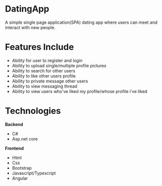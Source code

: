 # DatingApp
A simple single page application(SPA) dating app where users can meet and interact with new people. 

# Features Include
- Ability for user to register and login
- Ability to upload single/multiple profile pictures
- Ability to search for other users
- Ability to like other users profile
- Ability to private message other users
- Ability to view messaging thread
- Ability to view users who've liked my profile/whose profile i've liked

# Technologies

**Backend**
- C#
- Asp.net core

**Frontend**
- Html
- Css
- Bootstrap
- Javascript/Typescript
- Angular
